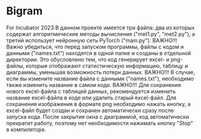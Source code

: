 # Bigram
For Incubator 2023
В данном проекте имеется три файла: два из которых содержат алгоритмические методы вычисления ("met1.py", "met2.py"), а третий использует нейронную сеть PyTorch ("main.py").
ВАЖНО!!! Важно убедиться, что перед запуском программы, файлы с кодом и данными ("names.txt") находятся в одной папке и созданы в отдельной директории. Это обусловлено тем, что код генерирует excel- и png-файлы, которые отображают статистическую информацию, таблицу и диаграммы, уменьшая возможность потери данных.
ВАЖНО!!! В случае, если вы измените название файла с данными ("names.txt"), необходимо также изменить название в самом коде. 
ВАЖНО!!! Для сохранения нового excel-файла с таблицей данных, рекомендуется изменить название excel-файла в коде или удалить старый excel-файл.
Для сохранения изображения в формате png необходимо нажать кнопку, а excel-файл будет создан и сохранен автоматически сразу после запуска кода.
После закрытия окна с диаграммой, код автоматически прекратит работу, поэтому нет необходимости нажимать кнопку "Stop" в компиляторе.
